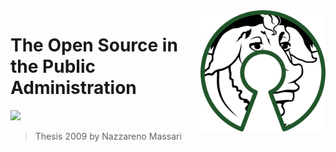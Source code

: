 <img src="/assets/500px-free_software_and_open_source_software_composite_logo.svg.png" alt="drawing" align="right" width="200"/>

# The Open Source in the Public Administration

[![](https://img.shields.io/badge/Donations-tallycoin-blue.svg)](https://tallyco.in/NazzMass/)

> Thesis 2009 by Nazzareno Massari

